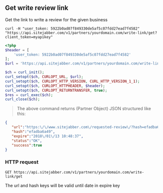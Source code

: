 ## Get write review link

Get the link to write a review for the given business

```shell
curl -H "user_token: 5922b0ad07f849330de5af5c07fdd27ead7f4582" "https://api.sitejabber.com/v1/partners/yourdomain.com/write-link/get?client_token=myapikey"
```

```php
<?php
$header = [
	'user_token: 5922b0ad07f849330de5af5c07fdd27ead7f4582'
];
$url = 'https://api.sitejabber.com/v1/partners/yourdomain.com/write-link/get?client_token=myapikey';

$ch = curl_init();
curl_setopt($ch, CURLOPT_URL, $url);
curl_setopt($ch, CURLOPT_HTTP_VERSION, CURL_HTTP_VERSION_1_1);
curl_setopt($ch, CURLOPT_HTTPHEADER, $header);
curl_setopt($ch, CURLOPT_RETURNTRANSFER, true);
$res = curl_exec($ch);
curl_close($ch);
```

> The above command returns (Partner Object) JSON structured like this:

```json
{
   "url":"https:\/\/www.sitejabber.com\/requested-review\/?hash=efadba6a49",
   "hash":"efadba6a49",
   "expire":"2018\/01\/13 10:48:37",
   "status":"OK",
   "success":true
}
```

### HTTP request

`GET https://api.sitejabber.com/v1/partners/yourdomain.com/write-link/get`

<aside class="notice">
The url and hash keys will be valid until date in expire key
</aside>
